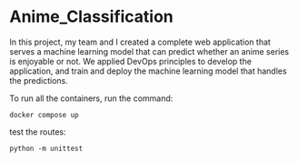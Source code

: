 # Anime_Classification

In this project, my team and I created a complete web application that serves a machine learning model that can predict whether an anime series is enjoyable or not. We applied DevOps principles to develop the application, and train and deploy the machine learning model that handles the predictions.

To run all the containers, run the command:

    docker compose up


test the routes:

    python -m unittest 
